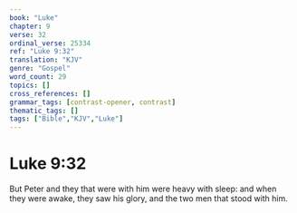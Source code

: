 ```yaml
---
book: "Luke"
chapter: 9
verse: 32
ordinal_verse: 25334
ref: "Luke 9:32"
translation: "KJV"
genre: "Gospel"
word_count: 29
topics: []
cross_references: []
grammar_tags: [contrast-opener, contrast]
thematic_tags: []
tags: ["Bible","KJV","Luke"]
---
```


# Luke 9:32

But Peter and they that were with him were heavy with sleep: and when they were awake, they saw his glory, and the two men that stood with him.
